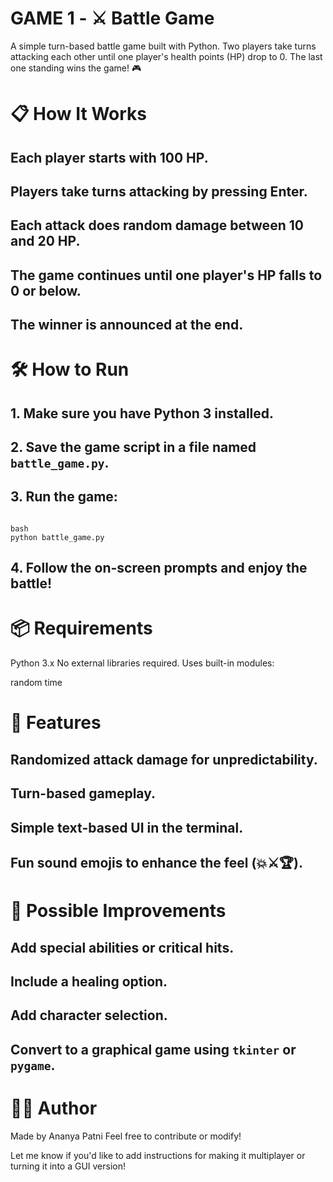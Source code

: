 # GAME 1 - ⚔️ Battle Game

A simple turn-based battle game built with Python. Two players take turns attacking each other until one player's health points (HP) drop to 0. The last one standing wins the game! 🎮

# 📋 How It Works

## Each player starts with 100 HP.
## Players take turns attacking by pressing Enter.
## Each attack does **random damage between 10 and 20** HP.
## The game continues until one player's HP falls to 0 or below.
## The winner is announced at the end.

# 🛠️ How to Run

## 1. Make sure you have Python 3 installed.
## 2. Save the game script in a file named `battle_game.py`.
## 3. Run the game:

```

bash
python battle_game.py

```

## 4. Follow the on-screen prompts and enjoy the battle!

# 📦 Requirements

Python 3.x
No external libraries required. Uses built-in modules:

  random
  time

# 🎯 Features

## Randomized attack damage for unpredictability.
## Turn-based gameplay.
## Simple text-based UI in the terminal.
## Fun sound emojis to enhance the feel (💥⚔️🏆).

# 🔧 Possible Improvements

## Add special abilities or critical hits.
## Include a healing option.
## Add character selection.
## Convert to a graphical game using `tkinter` or `pygame`.

# 👨‍💻 Author

Made by Ananya Patni
Feel free to contribute or modify!

Let me know if you'd like to add instructions for making it multiplayer or turning it into a GUI version!
